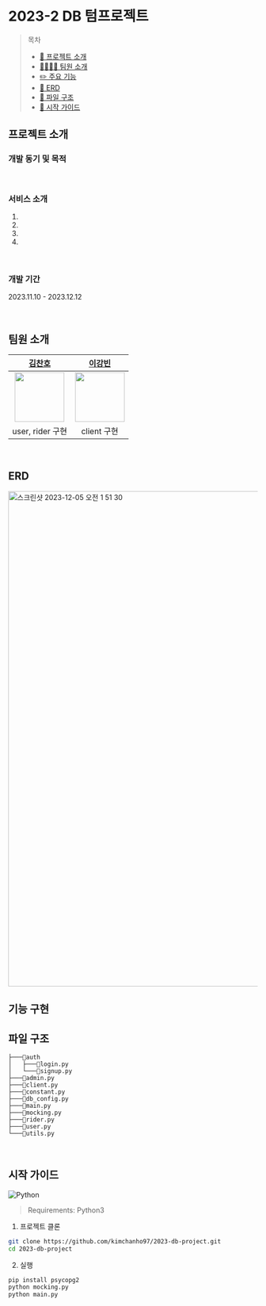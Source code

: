 # 2023-2 DB 텀프로젝트

> 목차
>
> - [📌 프로젝트 소개](#프로젝트-소개)
> - [👩‍👩‍👧‍👧 팀원 소개](#팀원-소개)
> - [✏️ 주요 기능](#주요-기능)
> - [📜 ERD](#erd)
> - [📁 파일 구조](#파일-구조)
> - [🚩 시작 가이드](#시작-가이드)

## 프로젝트 소개

### 개발 동기 및 목적

<br>

### 서비스 소개

>

1.
2.
3.
4.

<br>

### 개발 기간

2023.11.10 - 2023.12.12

<br>

## 팀원 소개

|          [김찬호](https://github.com/kimchanho97)          |          [이강빈](https://github.com/tonyusingit)          |
| :--------------------------------------------------------: | :--------------------------------------------------------: |
| <img src="https://github.com/kimchanho97.png" width="100"> | <img src="https://github.com/tonyusingit.png" width="100"> |
|                      user, rider 구현                      |                        client 구현                         |

<br>

## ERD

<img width="1000" alt="스크린샷 2023-12-05 오전 1 51 30" src="https://github.com/kimchanho97/2023-db-project/assets/104095041/1628406a-1c2f-4eaf-b597-88a8b16c106d">

<br>

## 기능 구현

## 파일 구조

```
├───📂auth
│   ├───📜login.py
│   └───📜signup.py
├───📜admin.py
├───📜client.py
├───📜constant.py
├───📜db_config.py
├───📜main.py
├───📜mocking.py
├───📜rider.py
├───📜user.py
└───📜utils.py
```

<br>

## 시작 가이드

![Python](https://img.shields.io/badge/Python-3776AB?style=flat-square&logo=Python&logoColor=white)

> Requirements: Python3

1. 프로젝트 클론

```bash
git clone https://github.com/kimchanho97/2023-db-project.git
cd 2023-db-project
```

2. 실행

```bash
pip install psycopg2
python mocking.py
python main.py
```

<br>
